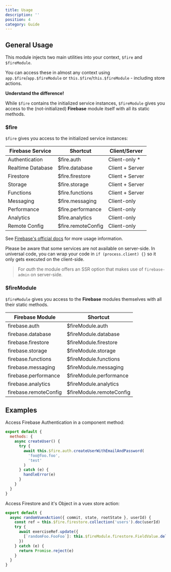 ```yaml
---
title: Usage
description: ''
position: 4
category: Guide
---
```


## General Usage

This module injects two main utilities into your context, `$fire` and `$fireModule`.

You can access these in almost any context using `app.$fire`/`app.$fireModule` or `this.$fire`/`this.$fireModule` - including store actions.

<alert>
<p><b>Understand the difference!</b></p>
While <code>$fire</code> contains the initialized service instances, <code>$fireModule</code> gives you access to the (not-initialized) <b>Firebase</b> module itself with all its static methods.
</alert>

### $fire

`$fire` gives you access to the initialized service instances:

| Firebase Service  | Shortcut           | Client/Server   |
| ----------------- | ------------------ | --------------- |
| Authentication    | $fire.auth         | Client-only *   |
| Realtime Database | $fire.database     | Client + Server |
| Firestore         | $fire.firestore    | Client + Server |
| Storage           | $fire.storage      | Client + Server |
| Functions         | $fire.functions    | Client + Server |
| Messaging         | $fire.messaging    | Client-only     |
| Performance       | $fire.performance  | Client-only     |
| Analytics         | $fire.analytics    | Client-only     |
| Remote Config     | $fire.remoteConfig | Client-only     |

See [Firebase's official docs](https://firebase.google.com/docs/) for more usage information.

<alert type="warning">
Please be aware that some services are not available on server-side. In universal code, you can wrap your code in <code>if (process.client) {}</code> so it only gets executed on the client-side.
</alert>

> For *auth* the module offers an SSR option that makes use of `firebase-admin` on server-side.

### $fireModule

`$fireModule` gives you access to the **Firebase** modules themselves with all their static methods.

| Firebase Module       | Shortcut                 |
| --------------------- | ------------------------ |
| firebase.auth         | $fireModule.auth         |
| firebase.database     | $fireModule.database     |
| firebase.firestore    | $fireModule.firestore    |
| firebase.storage      | $fireModule.storage      |
| firebase.functions    | $fireModule.functions    |
| firebase.messaging    | $fireModule.messaging    |
| firebase.performance  | $fireModule.performance  |
| firebase.analytics    | $fireModule.analytics    |
| firebase.remoteConfig | $fireModule.remoteConfig |

## Examples

Access Firebase Authentication in a component method:

```js
export default {
  methods: {
    async createUser() {
      try {
        await this.$fire.auth.createUserWithEmailAndPassword(
          'foo@foo.foo',
          'test'
        )
      } catch (e) {
        handleError(e)
      }
    }
  }
}
```

Access Firestore and it's Object in a vuex store action:

```js
export default {
  async randomVuexAction({ commit, state, rootState }, userId) {
    const ref = this.$fire.firestore.collection('users').doc(userId)
    try {
      await exerciseRef.update({
        [`randomFoo.FooFoo`]: this.$fireModule.firestore.FieldValue.delete()
      })
    } catch (e) {
      return Promise.reject(e)
    }
  }
}
```
